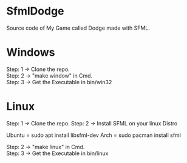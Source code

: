 # SfmlDodge
Source code of My Game called Dodge made with SFML.


# Windows

Step: 1 -> Clone the repo.  
Step: 2 -> "make window" in Cmd.  
Step: 3 -> Get the Executable in bin/win32

# Linux

Step: 1 -> Clone the repo.
Step: 2 -> Install SFML on your linux Distro

Ubuntu = sudo apt install libsfml-dev
Arch = sudo pacman install sfml

Step: 2 -> "make linux" in Cmd.  
Step: 3 -> Get the Executable in bin/linux  
